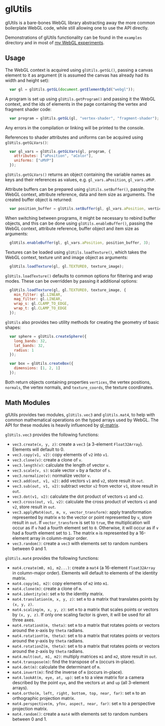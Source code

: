 glUtils
========

glUtils is a bare-bones WebGL library abstracting away the more common boilerplate WebGL code,
while still allowing one to use the API directly.

Demonstrations of glUtils functionality can be found in the `examples` directory and in most of [my WebGL experiments](http://tareksherif.ca/#experiments).

Usage
------

The WebGL context is acquired using `glUtils.getGL()`, passing a canvas element to it as argument (it is assumed the canvas has already had its width and height set):

```JavaScript
  var gl = glUtils.getGL(document.getElementById("webgl"));
```

A program is set up using `glUtils.getProgram()` and passing it the WebGL context, and the ids of elements
in the page containing the vertex and fragment shader code:

```JavaScript
  var program = glUtils.getGL(gl, "vertex-shader", "fragment-shader");
```

Any errors in the compilation or linking will be printed to the console.

References to shader attributes and uniforms can be acquired using `glUtils.getGLVars()`:

```JavaScript
  var gl_vars = glUtils.getGLVars(gl, program, {
    attributes: ["aPosition", "aColor"],
    uniforms: ["uMVP"]
  });
```

`glUtils.getGLVars()` returns an object containing the variable names as keys and their references
as values, e.g. `gl_vars.aPosition`, `gl_vars.uMVP`.

Attribute buffers can be prepared using `glUtils.setBuffer()`, passing the WebGL context, 
attribute reference, data and item size as arguments. The created buffer object is returned:

```JavaScript
  var position_buffer = glUtils.setBuffer(gl, gl_vars.aPosition, vertices, 3);
```

When switching between programs, it might be necessary to rebind buffer objects, 
and this can be done using `glUtils.enableBuffer()`, passing the WebGL context, 
attribute reference, buffer object and item size as arguments:

```JavaScript
  glUtils.enableBuffer(gl, gl_vars.aPosition, position_buffer, 3);
```

Textures can be loaded using `glUtils.loadTexture()`, which takes the WebGL
context, texture unit and image object as arguments:

```JavaScript
  glUtils.loadTexture(gl, gl.TEXTURE0, texture_image);
````

`glUtils.loadTexture()` defaults to common options for filtering and wrap modes. These can be overridden by passing it additional options:

```JavaScript
  glUtils.loadTexture(gl, gl.TEXTURE0, texture_image, {
    min_filter: gl.LINEAR,
    mag_filter: gl.LINEAR,
    wrap_s: gl.CLAMP_TO_EDGE,
    wrap_t: gl.CLAMP_TO_EDGE
  });
````

`glUtils` also provides two utility methods for creating the geometry of basic shapes:

```JavaScript
  var sphere = glUtils.createSphere({
    long_bands: 32,
    lat_bands: 32,
    radius: 1
  });

  var box = glUtils.createBox({
    dimensions: [1, 2, 1]
  });
```

Both return objects containing properties `vertices`, the vertex positions, `normals`, the vertex normals, and
`texture_coords`, the texture coordinates.

Math Modules
------------

glUtils provides two modules, `glUtils.vec3` and `glUtils.mat4`, to help with common mathematical operations on the typed arrays used by WebGL. The API for these modules is heavily influenced by [gl-matrix](http://glmatrix.net/).

`glUtils.vec3` provides the following functions:

- `vec3.create(x, y, z)`: create a `vec3` (a 3-element `Float32Array`). Elements will default to 0. 
- `vec3.copy(v1, v2)`: copy elements of `v2` into `v1`.
- `vec3.clone(v)`: create a clone of `v`.
- `vec3.length(v)`: calculate the length of vector `v`.
- `vec3.scale(v, s)`: scale vector `v` by a factor of `s`.
- `vec3.normalize(v)`: normalize vector `v`.
- `vec3.add(out, v1, v2)`: add vectors `v1` and `v2`, store result in `out`.
- `vec3.sub(out, v1, v2)`: subtract vector `v2` from vector `v1`, store result in `out`.
- `vec3.dot(v1, v2)`: calculate the dot product of vectors `v1` and `v2`.
- `vec3.cross(out, v1, v2)`: calculate the cross product of vectors `v1` and `v2`, store result in `out`.
- `vec3.applyMat4(out, m, v, vector_transform)`: apply transformation represented by matrix `m` to the vector or point represented by `v`, store result in `out`. If `vector_transform` is set to `true`, the multiplication will occur as if `v` had a fourth element set to `0`. Otherwise, it will occur as if `v` had a fourth element set to `1`. The matrix `m` is represented by a 16-element array in column-major order.
- `vec3.random()`: create a `vec3` with elements set to random numbers between 0 and 1.


`glUtils.mat4` provides the following functions:

- `mat4.create(m0, m1, m2...)`: create a `mat4` (a 16-element `Float32Array` in column-major order). Elements will default to elements of the identity matrix. 
- `mat4.copy(m1, m2)`: copy elements of `m2` into `m1`.
- `mat4.clone(m)`: create a clone of `m`.
- `mat4.identity(m)`: set `m` to the identity matrix.
- `mat4.translation(m, x, y, z)`: set `m` to a matrix that translates points by `(x, y, z)`.
- `mat4.scaling(m, x, y, z)`: set `m` to a matrix that scales points or vectors by `(x, y, z)`. If only one scaling factor is given, it will be used for all three axes.
- `mat4.rotationX(m, theta)`: set `m` to a matrix that rotates points or vectors around the x-axis by `theta` radians.
- `mat4.rotationY(m, theta)`: set `m` to a matrix that rotates points or vectors around the y-axis by `theta` radians.
- `mat4.rotationZ(m, theta)`: set `m` to a matrix that rotates points or vectors around the z-axis by `theta` radians.
- `mat4.mult(out, m1, m2)`: multiply matrices `m1` and `m2`, store result in `out`.
- `mat4.transpose(m)`: find the transpose of `m` (occurs in-place).
- `mat4.det(m)`: calculate the determinant of `m`.
- `mat4.invert(m)`: find the inverse of `m` (occurs in-place).
- `mat4.lookAt(m, eye, at, up)`: set `m` to a view matrix for a camera described by the point `eye`, and the vectors `at` and `up` (all 3-element arrays).
- `mat4.ortho(m, left, right, bottom, top, near, far)`: set `m` to an orthographic projection matrix.
- `mat4.perspective(m, yfov, aspect, near, far)`: set `m` to a perspective projection matrix.
- `mat4.random()`: create a `mat4` with elements set to random numbers between 0 and 1.


